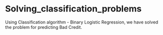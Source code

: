 # Solving_classification_problems

Using Classification algorithm - Binary Logistic Regression, we have solved the problem for predicting Bad Credit.
